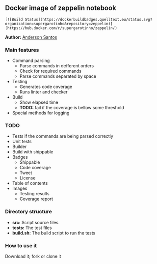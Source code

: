 ## Docker image of zeppelin notebook

```
[![Build Status](https://dockerbuildbadges.quelltext.eu/status.svg?organization=supergarotinho&repository=zeppelin)](https://hub.docker.com/r/supergarotinho/zeppelin/)
```

**Author:** [Anderson Santos](https://br.linkedin.com/in/andersonrss)

### Main features

* Command parsing
  * Parse commands in defferent orders
  * Check for required commands
  * Parse commands separated by space
* Testing
  * Generates code coverage
  * Runs linter and checker
* Build
  * Show elapsed time
  * **TODO:** fail if the coverage is bellow some threshold
* Special methods for logging

### TODO

* Tests if the commands are being parsed correctly
* Unit tests
* Builder
* Build with shippable
* Badges
  * Shippable
  * Code coverage
  * Tweet
  * License
* Table of contents
* Images
  * Testing results
  * Coverage report

### Directory structure

* **src:** Script source files
* **tests:** The test files
* **build.sh:** The build script to run the tests

### How to use it

Download it; fork or clone it
